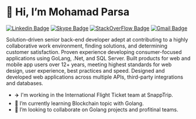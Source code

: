 # 👋 Hi, I’m Mohamad Parsa
[![Linkedin Badge](https://img.shields.io/badge/-MohamadParsa-blue?style=flat&logo=Linkedin&logoColor=white&link=https://www.linkedin.com/in/mohamadparsa/)](https://www.linkedin.com/in/mohamadparsa/)
[![Skype Badge](https://img.shields.io/badge/-@Parsa-f4f4f4?style=flat&labelColor=f4f4f4&logo=Skype&link=https://join.skype.com/invite/xd6fc6q7NMKh)](https://join.skype.com/invite/xd6fc6q7NMKh)
[![StackOverFlow Badge](https://img.shields.io/badge/-Parsa-47CCCC?style=flat&logo=StackOverflow&logoColor=white&link=https://stackoverflow.com/users/13634380/parsa)](https://stackoverflow.com/users/13634380/parsa)
[![Gmail Badge](https://img.shields.io/badge/-MohamadParsa-c14438?style=flat&logo=Gmail&logoColor=white&link=mailto:MohamadParsa@gmail.com)](mailto:MohamadParsa@gmail.com)

Solution-driven senior back-end developer adept at contributing to a highly collaborative work environment, finding solutions, and determining customer satisfaction. Proven experience developing consumer-focused applications using GoLang, .Net, and SQL Server. Built products for web and mobile app users over 12+ years, meeting highest standards for web design, user experience, best practices and speed. Designed and developed web applications across multiple APIs, third-party integrations and databases.

- :airplane: I'm working in the International Flight Ticket team at SnappTrip.
- 🌱 I’m currently learning Blockchain topic with Golang.
- :rocket: I’m looking to collaborate on Golang projects and profitinal teams.

<!---
MohamadParsa/MohamadParsa is a ✨ special ✨ repository because its `README.md` (this file) appears on your GitHub profile.
You can click the Preview link to take a look at your changes.
--->
